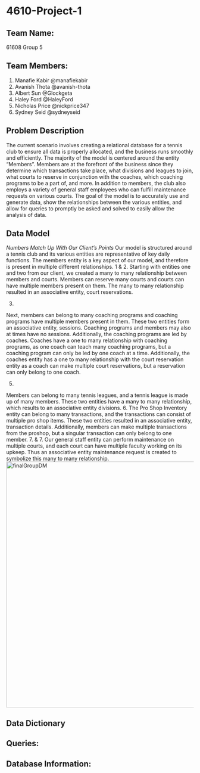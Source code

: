 # 4610-Project-1
## Team Name:
61608 Group 5
## Team Members:
1. Manafie Kabir @manafiekabir
2. Avanish Thota @avanish-thota
3. Albert Sun @Glockgeta
4. Haley Ford @HaleyFord
5. Nicholas Price @nickprice347
6. Sydney Seid @sydneyseid
## Problem Description
The current scenario involves creating a relational database for a tennis club to ensure all data is properly allocated, and the business runs smoothly and efficiently. The majority of the model is centered around the entity “Members”. Members are at the forefront of the business since they determine which transactions take place, what divisions and leagues to join, what courts to reserve in conjunction with the coaches, which coaching programs to be a part of, and more. In addition to members, the club also employs a variety of general staff employees who can fulfill maintenance requests on various courts. The goal of the model is to accurately use and generate data, show the relationships between the various entities, and allow for queries to promptly be asked and solved to easily allow the analysis of data.

## Data Model
*Numbers Match Up With Our Client’s Points*
Our model is structured around a tennis club and its various entities are representative of key daily functions. The members entity is a key aspect of our model, and therefore is present in multiple different relationships. 
1 & 2. Starting with entities one and two from our client, we created a many to many relationship between members and courts. Members can reserve many courts and courts can have multiple members present on them. The many to many relationship resulted in an associative entity, court reservations. 

3.
Next, members can belong to many coaching programs and coaching programs have multiple members present in them. These two entities form an associative entity, sessions. Coaching programs and members may also at times have no sessions. Additionally, the coaching programs are led by coaches. Coaches have a one to many relationship with coaching programs, as one coach can teach many coaching programs, but a coaching program can only be led by one coach at a time. Additionally, the coaches entity has a one to many relationship with the court reservation entity as a coach can make multiple court reservations, but a reservation can only belong to one coach.

5. 
 Members can belong to many tennis leagues, and a tennis league is made up of many members. These two entities have a many to many relationship, which results to an associative entity divisions. 
6.
The Pro Shop Inventory entity can belong to many transactions, and the transactions can consist of multiple pro shop items. These two entities resulted in an associative entity, transaction details. 
Additionally, members can make multiple transactions from the proshop, but a singular transaction can only belong to one member. 
7. & 7. 
Our general staff entity can perform maintenance on multiple courts, and each court can have multiple faculty working on its upkeep. Thus an associative entity maintenance request is created to symbolize this many to many relationship.
<img width="660" alt="finalGroupDM" src="https://github.com/manafiekabir/4610-Project-1/assets/163012589/11b1af97-7dd3-49f3-8edf-e3f2ada6a5ba">

## Data Dictionary

## Queries:
## Database Information:
